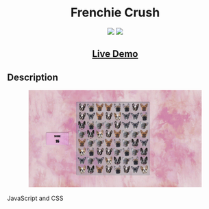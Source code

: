 ## <h1 align="center">Frenchie Crush</h1>

<p align="center">
<img src="https://img.shields.io/badge/made%20by-Mráz Róbert-blue.svg" >
<img src="https://img.shields.io/github/languages/top/MrazRobert/javascript-frenchie-crush.svg" >
</p>

<h2 align="center"><a href="https://mr85-javascript-frenchiecrush.netlify.app/">Live Demo</a></h2>

## Description

<p align="center">
<img src="./images/frenchie-crush.gif" width="80%"></p>

<p>JavaScript and CSS</p>
